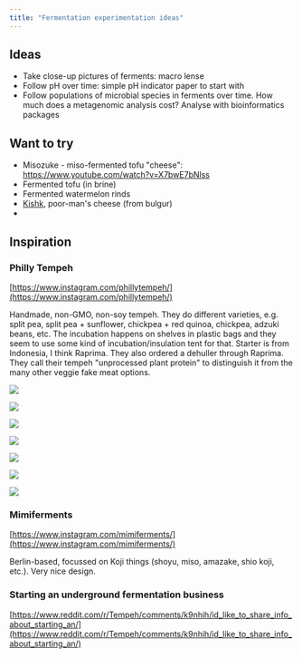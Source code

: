 ```yaml
---
title: "Fermentation experimentation ideas"
---
```


## Ideas
- Take close-up pictures of ferments: macro lense
- Follow pH over time: simple pH indicator paper to start with
- Follow populations of microbial species in ferments over time. How much does a metagenomic analysis cost? Analyse with bioinformatics packages



## Want to try
- Misozuke - miso-fermented tofu "cheese": https://www.youtube.com/watch?v=X7bwE7bNlss
- Fermented tofu (in brine)
- Fermented watermelon rinds
- [Kishk](projects/fermentation/Dairy%20fermentation%20notes.md#Kishk), poor-man's cheese (from bulgur)
- 



## Inspiration

### Philly Tempeh
[https://www.instagram.com/phillytempeh/](https://www.instagram.com/phillytempeh/)

Handmade, non-GMO, non-soy tempeh. They do different varieties, e.g. split pea, split pea + sunflower, chickpea + red quinoa, chickpea, adzuki beans, etc. The incubation happens on shelves in plastic bags and they seem to use some kind of incubation/insulation tent for that. Starter is from Indonesia, I think Raprima. They also ordered a dehuller through Raprima. They call their tempeh "unprocessed plant protein" to distinguish it from the many other veggie fake meat options.

![](projects/attachments/Pasted%20image%2020230106143558.png)

![](projects/attachments/Pasted%20image%2020230106143612.png)

![](projects/attachments/Pasted%20image%2020230106143624.png)

![](projects/attachments/Pasted%20image%2020230106143641.png)

![](projects/attachments/Pasted%20image%2020230106143700.png)

![](projects/attachments/Pasted%20image%2020230106143711.png)

![](projects/attachments/Pasted%20image%2020230106143721.png)

### Mimiferments
[https://www.instagram.com/mimiferments/](https://www.instagram.com/mimiferments/)

Berlin-based, focussed on Koji things (shoyu, miso, amazake, shio koji, etc.). Very nice design.

### Starting an underground fermentation business
[https://www.reddit.com/r/Tempeh/comments/k9nhih/id_like_to_share_info_about_starting_an/](https://www.reddit.com/r/Tempeh/comments/k9nhih/id_like_to_share_info_about_starting_an/)



